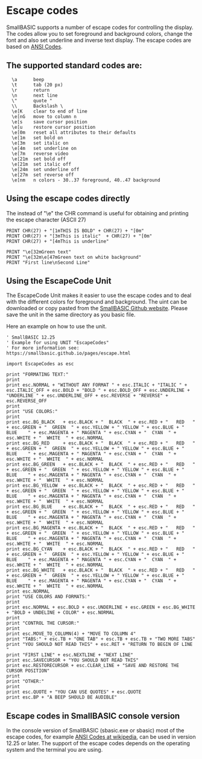 # Escape codes

SmallBASIC supports a number of escape codes for controlling the display. The codes allow you to set foreground and background colors, change the font and also set underline and inverse text display. The escape codes are based on [ANSI Codes](http://en.wikipedia.org/wiki/ANSI_escape_code).

## The supported standard codes are:

```
  \a      beep
  \t      tab (20 px)
  \r      return
  \n      next line
  \"      quote "
  \\      Backslash \
  \e[K    clear to end of line
  \e[nG   move to column n
  \e[s    save cursor position
  \e[u    restore cursor position
  \e[0m   reset all attributes to their defaults
  \e[1m   set bold on
  \e[3m   set italic on
  \e[4m   set underline on
  \e[7m   reverse video
  \e[21m  set bold off
  \e[21m  set italic off
  \e[24m  set underline off
  \e[27m  set reverse off
  \e[nm   n colors - 30..37 foreground, 40..47 background
```

## Using the escape codes directly

The instead of "\e" the CHR command is useful for obtaining and printing the escape character (ASCII 27)

```Freebasic
PRINT CHR(27) + "[1mTHIS IS BOLD" + CHR(27) + "[0m"
PRINT CHR(27) + "[3mThis is italic"  + CHR(27) + "[0m"
PRINT CHR(27) + "[4mThis is underline"

PRINT "\e[32mGreen text"
PRINT "\e[32m\e[47mGreen text on white background"
PRINT "First line\nSecond Line"
```

## Using the EscapeCode Unit

The EscapeCode Unit makes it easier to use the escape codes and to deal with the different colors for foreground and background. The uint can be downloaded  or copy pasted from the [SmallBASIC Github website](https://github.com/smallbasic/smallbasic.plugins/blob/master/units/EscapeCodes.bas). Please save the unit in the same directory as you basic file.

Here an example on how to use the unit.

```Freebasic
' SmallBASIC 12.25
' Example for using UNIT "EscapeCodes"
' For more information see: https://smallbasic.github.io/pages/escape.html

import EscapeCodes as esc

print "FORMATING TEXT:"
print
print esc.NORMAL + "WITHOUT ANY FORMAT " + esc.ITALIC + "ITALIC " + esc.ITALIC_OFF + esc.BOLD + "BOLD " + esc.BOLD_OFF + esc.UNDERLINE + "UNDERLINE " + esc.UNDERLINE_OFF + esc.REVERSE + "REVERSE" + esc.REVERSE_OFF
print
print "USE COLORS:"
print
print esc.BG_BLACK   + esc.BLACK + "  BLACK  " + esc.RED + "   RED   " + esc.GREEN + "  GREEN  " + esc.YELLOW + " YELLOW " + esc.BLUE + "  BLUE    " + esc.MAGENTA + " MAGENTA " + esc.CYAN + "  CYAN  " + esc.WHITE + "  WHITE  " + esc.NORMAL
print esc.BG_RED     + esc.BLACK + "  BLACK  " + esc.RED + "   RED   " + esc.GREEN + "  GREEN  " + esc.YELLOW + " YELLOW " + esc.BLUE + "  BLUE    " + esc.MAGENTA + " MAGENTA " + esc.CYAN + "  CYAN  " + esc.WHITE + "  WHITE  " + esc.NORMAL
print esc.BG_GREEN   + esc.BLACK + "  BLACK  " + esc.RED + "   RED   " + esc.GREEN + "  GREEN  " + esc.YELLOW + " YELLOW " + esc.BLUE + "  BLUE    " + esc.MAGENTA + " MAGENTA " + esc.CYAN + "  CYAN  " + esc.WHITE + "  WHITE  " + esc.NORMAL
print esc.BG_YELLOW  + esc.BLACK + "  BLACK  " + esc.RED + "   RED   " + esc.GREEN + "  GREEN  " + esc.YELLOW + " YELLOW " + esc.BLUE + "  BLUE    " + esc.MAGENTA + " MAGENTA " + esc.CYAN + "  CYAN  " + esc.WHITE + "  WHITE  " + esc.NORMAL
print esc.BG_BLUE    + esc.BLACK + "  BLACK  " + esc.RED + "   RED   " + esc.GREEN + "  GREEN  " + esc.YELLOW + " YELLOW " + esc.BLUE + "  BLUE    " + esc.MAGENTA + " MAGENTA " + esc.CYAN + "  CYAN  " + esc.WHITE + "  WHITE  " + esc.NORMAL
print esc.BG_MAGENTA + esc.BLACK + "  BLACK  " + esc.RED + "   RED   " + esc.GREEN + "  GREEN  " + esc.YELLOW + " YELLOW " + esc.BLUE + "  BLUE    " + esc.MAGENTA + " MAGENTA " + esc.CYAN + "  CYAN  " + esc.WHITE + "  WHITE  " + esc.NORMAL
print esc.BG_CYAN    + esc.BLACK + "  BLACK  " + esc.RED + "   RED   " + esc.GREEN + "  GREEN  " + esc.YELLOW + " YELLOW " + esc.BLUE + "  BLUE    " + esc.MAGENTA + " MAGENTA " + esc.CYAN + "  CYAN  " + esc.WHITE + "  WHITE  " + esc.NORMAL
print esc.BG_WHITE   + esc.BLACK + "  BLACK  " + esc.RED + "   RED   " + esc.GREEN + "  GREEN  " + esc.YELLOW + " YELLOW " + esc.BLUE + "  BLUE    " + esc.MAGENTA + " MAGENTA " + esc.CYAN + "  CYAN  " + esc.WHITE + "  WHITE  " + esc.NORMAL
print esc.NORMAL
print "USE COLORS AND FORMATS:"
print
print esc.NORMAL + esc.BOLD + esc.UNDERLINE + esc.GREEN + esc.BG_WHITE + "BOLD + UNDELINE + COLOR" + esc.NORMAL
print
print "CONTROL THE CURSOR:"
print
print esc.MOVE_TO_COLUMN(4) + "MOVE TO COLUMN 4"
print "TABS:" + esc.TB + "ONE TAB" + esc.TB + esc.TB + "TWO MORE TABS"
print "YOU SHOULD NOT READ THIS" + esc.RET + "RETURN TO BEGIN OF LINE "
print "FIRST LINE" + esc.NEXTLINE + "NEXT LINE"
print esc.SAVECURSOR + "YOU SHOULD NOT READ THIS" 
print esc.RESTORECURSOR + esc.CLEAR_LINE + "SAVE AND RESTORE THE CURSOR POSITION"
print
print "OTHER:"
print
print esc.QUOTE + "YOU CAN USE QUOTES" + esc.QUOTE
print esc.BP + "A BEEP SHOULD BE AUDIBLE"
```

## Escape codes in SmallBASIC console version

In the console version of SmallBASIC (sbasic.exe or sbasic) most of the escape codes, for example [ANSI Codes at wikipedia](http://en.wikipedia.org/wiki/ANSI_escape_code), can be used in version 12.25 or later. The support of the escape codes depends on the operating system and the terminal you are using.


